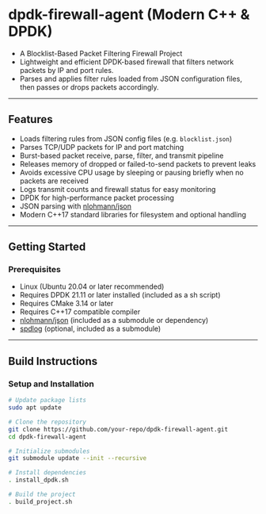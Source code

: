 # dpdk-firewall-agent (Modern C++ & DPDK)
- A Blocklist-Based Packet Filtering Firewall Project
- Lightweight and efficient DPDK-based firewall that filters network packets by IP and port rules.
- Parses and applies filter rules loaded from JSON configuration files, then passes or drops packets accordingly.

---

## Features
- Loads filtering rules from JSON config files (e.g. `blocklist.json`)
- Parses TCP/UDP packets for IP and port matching
- Burst-based packet receive, parse, filter, and transmit pipeline
- Releases memory of dropped or failed-to-send packets to prevent leaks
- Avoids excessive CPU usage by sleeping or pausing briefly when no packets are received
- Logs transmit counts and firewall status for easy monitoring
- DPDK for high-performance packet processing
- JSON parsing with [nlohmann/json](https://github.com/nlohmann/json)
- Modern C++17 standard libraries for filesystem and optional handling

---

## Getting Started
### Prerequisites
- Linux (Ubuntu 20.04 or later recommended)
- Requires DPDK 21.11 or later installed (included as a sh script)
- Requires CMake 3.14 or later
- Requires C++17 compatible compiler
- [nlohmann/json](https://github.com/nlohmann/json) (included as a submodule or dependency)
- [spdlog](https://github.com/gabime/spdlog) (optional, included as a submodule)

---

## Build Instructions
### Setup and Installation
```bash
# Update package lists
sudo apt update

# Clone the repository
git clone https://github.com/your-repo/dpdk-firewall-agent.git
cd dpdk-firewall-agent

# Initialize submodules
git submodule update --init --recursive

# Install dependencies
. install_dpdk.sh

# Build the project
. build_project.sh